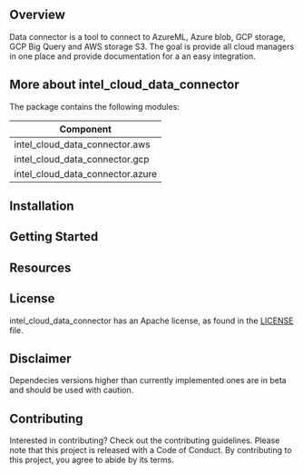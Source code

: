 ## Overview
Data connector is a tool to connect to AzureML, Azure blob, GCP storage, GCP Big Query  and AWS storage S3. 
The goal is provide all cloud managers in one place and provide documentation for a an easy integration.

## More about intel_cloud_data_connector

The package contains the following modules:

| Component                        |
| -------------------------------- |
| intel_cloud_data_connector.aws   |
| intel_cloud_data_connector.gcp   |
| intel_cloud_data_connector.azure |

## Installation

## Getting Started

## Resources

## License
intel_cloud_data_connector has an Apache license, as found in the [LICENSE](https://test.pypi.org/project/intel-cloud-data-connector/) file.


## Disclaimer
Dependecies versions higher than currently implemented ones are in beta and should be used with caution.

## Contributing
Interested in contributing? Check out the contributing guidelines. Please note that this project is released with a Code of Conduct. By contributing to this project, you agree to abide by its terms.

